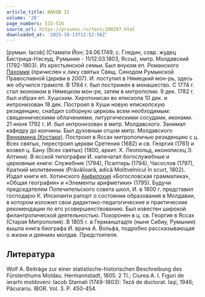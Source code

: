 ```yaml
---
article_title: ИАКОВ II
volume: '20'
page_numbers: 515-516
source_url: https://pravenc.ru/text/200297.html
downloaded_at: '2025-10-13T12:52:56Z'
---
```


[румын. Iacob] (Стамати Йон; 24.06.1749, с. Гледин, совр. жудец Бистрица-Нэсэуд, Румыния - 11/12.03.1803, Яссы), митр. Молдавский (1792-1803). Из крестьянской семьи. Был внуком еп. Романского [Пахомия](https://pravenc.ru/text/Пахомий.html) (причислен к лику святых Свящ. Синодом Румынской Православной Церкви в 2007). И. поступил в Нямецкий мон-рь, здесь же обучился грамоте. В 1764 г. был пострижен в монашество. С 1774 г. стал экономом в Нямецком мон-ре, затем в митрополии. 9 дек. 1782 г. был избран еп. Хушским. Хиротонисан во епископа 10 дек. и интронизован 18 дек. Построил в Хуши новую епископскую резиденцию, снабдил соборную церковь всем необходимым: священническими облачениями, литургическими сосудами, иконами. 21 июня 1792 г. И. был интронизован в митр. Молдавского. Занимал кафедру до кончины. Был духовным отцом митр. Молдавского [Вениамина (Костаки)](<https://pravenc.ru/text/Вениамина (Костаки).html>). Построил в Яссах митрополичью резиденцию с ц. Всех святых, перестроил церкви Сретения (1682) и св. Георгия (1761) и возвел ц. Бану (Всех святых) (1800, архит. Х. Леопольд, иконописец Э. Алтини). В ясской типографии И. напечатал богослужебные и церковные книги: Служебник (1794), Псалтирь (1794), Часослов (1797), Краткий молитвенник (Prăvălioară, adică Molitvelnicul în scurt, 1802). Издал книги еп. Хотинского [Амфилохия](https://pravenc.ru/text/Амфилохий.html) «Богословская грамматика», «Общая география» и «Элементы арифметики» (1795). Будучи председателем Попечительского совета школ, И. в 1800 г. представил господарю К. Ипсиланти рапорт о состоянии образования в Молдавии, в котором изложил свои дидактико-педагогические и практические рекомендации по его усовершенствованию. Был известен широкой филантропической деятельностью. Похоронен в ц. св. Георгия в Яссах (Старая Митрополия). В 1805 г. в Германштадте (ныне Сибиу, Румыния) вышла книга биографа И. врача А. Вольфа, подробно рассказывающая о жизни и деяниях молдав. Предстоятеля.

## Литература

Wolf A. Beiträge zur einer statistische-historischen Beschreibung des Fürstenthums Moldau. Hermannstadt, 1805. 2 Tl.; Ciurea A. I. Figuri de ierarhi moldoveni: Iacob Stamati (1749-1803): Teză de doctorat. Iaşi, 1946; Păcurariu. IBOR. Vol. 3. P. 450-454.
